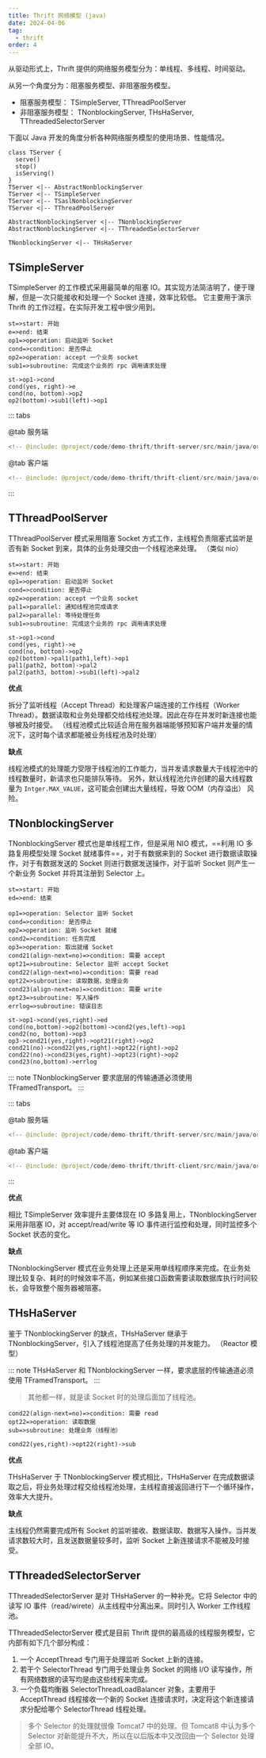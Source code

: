 ```yaml
---
title: Thrift 网络模型 (java)
date: 2024-04-06
tag:
  - thrift
order: 4
---
```


从驱动形式上，Thrift 提供的网络服务模型分为：单线程、多线程、时间驱动。

从另一个角度分为：阻塞服务模型、非阻塞服务模型。

- 阻塞服务模型： TSimpleServer, TThreadPoolServer
- 非阻塞服务模型： TNonblockingServer, THsHaServer, TThreadedSelectorServer

下面以 Java 开发的角度分析各种网络服务模型的使用场景、性能情况。

<!-- more -->

```class Thrift 网络模型
class TServer {
  serve()
  stop()
  isServing()
}
TServer <|-- AbstractNonblockingServer
TServer <|-- TSimpleServer
TServer <|-- TSaslNonblockingServer
TServer <|-- TThreadPoolServer

AbstractNonblockingServer <|-- TNonblockingServer
AbstractNonblockingServer <|-- TThreadedSelectorServer

TNonblockingServer <|-- THsHaServer
```

## TSimpleServer

TSimpleServer 的工作模式采用最简单的阻塞 IO。其实现方法简洁明了，便于理解，但是一次只能接收和处理一个 Socket 连接，效率比较低。
它主要用于演示 Thrift 的工作过程，在实际开发工程中很少用到。

```flow:ant
st=>start: 开始
e=>end: 结束
op1=>operation: 启动监听 Socket
cond=>condition: 是否停止
op2=>operation: accept 一个业务 socket
sub1=>subroutine: 完成这个业务的 rpc 调用请求处理

st->op1->cond
cond(yes, right)->e
cond(no, bottom)->op2
op2(bottom)->sub1(left)->op1
```

::: tabs

@tab 服务端

```java title="SimpleService.java in server"
<!-- @include: @project/code/demo-thrift/thrift-server/src/main/java/org/example/service/SimpleService.java -->
```

@tab 客户端

```java title="SimpleClient.java in client"
<!-- @include: @project/code/demo-thrift/thrift-client/src/main/java/org/example/client/SimpleClient.java -->
```

:::

## TThreadPoolServer

TThreadPoolServer 模式采用阻塞 Socket 方式工作，主线程负责阻塞式监听是否有新 Socket 到来，具体的业务处理交由一个线程池来处理。
（类似 nio）

```flow:ant
st=>start: 开始
e=>end: 结束
op1=>operation: 启动监听 Socket
cond=>condition: 是否停止
op2=>operation: accept 一个业务 socket
pal1=>parallel: 通知线程池完成请求
pal2=>parallel: 等待处理任务
sub1=>subroutine: 完成这个业务的 rpc 调用请求处理

st->op1->cond
cond(yes, right)->e
cond(no, bottom)->op2
op2(bottom)->pal1(path1,left)->op1
pal1(path2, bottom)->pal2
pal2(path3, bottom)->sub1(left)->pal2
```

**优点**

拆分了监听线程（Accept Thread）和处理客户端连接的工作线程（Worker Thread）。数据读取和业务处理都交给线程池处理。因此在存在并发时新连接也能够被及时接受。
（线程池模式比较适合用在服务器端能够预知客户端并发量的情况下，这时每个请求都能被业务线程池及时处理）

**缺点**

线程池模式的处理能力受限于线程池的工作能力，当并发请求数量大于线程池中的线程数量时，新请求也只能排队等待。
另外，默认线程池允许创建的最大线程数量为 `Intger.MAX_VALUE`，这可能会创建出大量线程，导致 OOM（内存溢出） 风险。

## TNonblockingServer

TNonblockingServer 模式也是单线程工作，但是采用 NIO 模式，==利用 IO 多路复用模型处理 Socket 就绪事件==，对于有数据来到的 Socket 进行数据读取操作，对于有数据发送的 Socket 则进行数据发送操作，对于监听 Socket 则产生一个新业务 Socket 并将其注册到 Selector 上。

```flow:ant
st=>start: 开始
ed=>end: 结束

op1=>operation: Selector 监听 Socket
cond=>condition: 是否停止
op2=>operation: 监听 Socket 就绪
cond2=>condition: 任务完成
op3=>operation: 取出就绪 Socket
cond21(align-next=no)=>condition: 需要 accept
opt21=>subroutine: Selector 监听 accept Socket
cond22(align-next=no)=>condition: 需要 read
opt22=>subroutine: 读取数据，处理业务
cond23(align-next=no)=>condition: 需要 write
opt23=>subroutine: 写入操作
errlog=>subroutine: 错误日志

st->op1->cond(yes,right)->ed
cond(no,bottom)->op2(bottom)->cond2(yes,left)->op1
cond2(no, bottom)->op3
op3->cond21(yes,right)->opt21(right)->op2
cond21(no)->cond22(yes,right)->opt22(right)->op2
cond22(no)->cond23(yes,right)->opt23(right)->op2
cond23(no,bottom)->errlog
```

::: note
TNonblockingServer 要求底层的传输通道必须使用 TFramedTransport。
:::

::: tabs

@tab 服务端

```java title="NonblockingService.java in server"
<!-- @include: @project/code/demo-thrift/thrift-server/src/main/java/org/example/service/NonblockingService.java -->
```

@tab 客户端

```java title="NonblockingClient.java in client"
<!-- @include: @project/code/demo-thrift/thrift-client/src/main/java/org/example/client/NonblockingClient.java -->
```

:::

**优点**

相比 TSimpleServer 效率提升主要体现在 IO 多路复用上，TNonblockingServer 采用非阻塞 IO，对 accept/read/write 等 IO 事件进行监控和处理，同时监控多个 Socket 状态的变化。

**缺点**

TNonblockingServer 模式在业务处理上还是采用单线程顺序来完成。在业务处理比较复杂、耗时的时候效率不高，例如某些接口函数需要读取数据库执行时间较长，会导致整个服务器被阻塞。

## THsHaServer

鉴于 TNonblockingServer 的缺点，THsHaServer 继承于 TNonblockingServer，引入了线程池提高了任务处理的并发能力。
（Reactor 模型）

::: note
THsHaServer 和 TNonblockingServer 一样，要求底层的传输通道必须使用 TFramedTransport。
:::

> 其他都一样，就是读 Socket 时的处理后面加了线程池。

```flow:ant
cond22(align-next=no)=>condition: 需要 read
opt22=>operation: 读取数据
sub=>subroutine: 处理业务（线程池）

cond22(yes,right)->opt22(right)->sub
```

**优点**

THsHaServer 于 TNonblockingServer 模式相比，THsHaServer 在完成数据读取之后，将业务处理过程交给线程池处理，主线程直接返回进行下一个循环操作，效率大大提升。

**缺点**

主线程仍然需要完成所有 Socket 的监听接收、数据读取、数据写入操作。当并发请求数较大时，且发送数据量较多时，监听 Socket 上新连接请求不能被及时接受。

## TThreadedSelectorServer

TThreadedSelectorServer 是对 THsHaServer 的一种补充。它将 Selector 中的读写 IO 事件（read/wirete）从主线程中分离出来。同时引入 Worker 工作线程池。

TThreadedSelectorServer 模式是目前 Thrift 提供的最高级的线程服务模型，它内部有如下几个部分构成：

1. 一个 AcceptThread 专门用于处理监听 Socket 上新的连接。
1. 若干个 SelectorThread 专门用于处理业务 Socket 的网络 I/O 读写操作，所有网络数据的读写均是由这些线程来完成。
1. 一个负载均衡器 SelectorThreadLoadBalancer 对象，主要用于 AcceptThread 线程接收一个新的 Socket 连接请求时，决定将这个新连接请求分配给哪个 SelectorThread 线程处理。

> 多个 Selector 的处理就很像 Tomcat7 中的处理。但 Tomcat8 中认为多个 Selector 对新能提升不大，所以在以后版本中又改回由一个 Selector 处理全部 IO。
